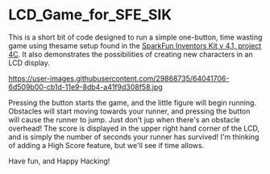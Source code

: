 # LCD_Game_for_SFE_SIK

This is a short bit of code designed to run a simple one-button, time wasting game using thesame setup found in the [SparkFun Inventors Kit v 4.1, project 4C](https://learn.sparkfun.com/tutorials/sparkfun-inventors-kit-experiment-guide---v41/all#circuit-4c-diy-who-am-i-game). It also demonstrates the possibilities of creating new characters in an LCD display.

https://user-images.githubusercontent.com/29868735/64041706-6d509b00-cb1d-11e9-8db4-a41f9d308f58.jpg

Pressing the button starts the game, and the little figure will begin running. Obstacles will start moving towards your runner, and pressing the button will cause the runner to jump. Just don't jup when there's an obstacle overhead! The score is displayed in the upper right hand corner of the LCD, and is simply the number of seconds your runner has survived! I'm thinking of adding a High Score feature, but we'll see if time allows.

Have fun, and Happy Hacking!
 
